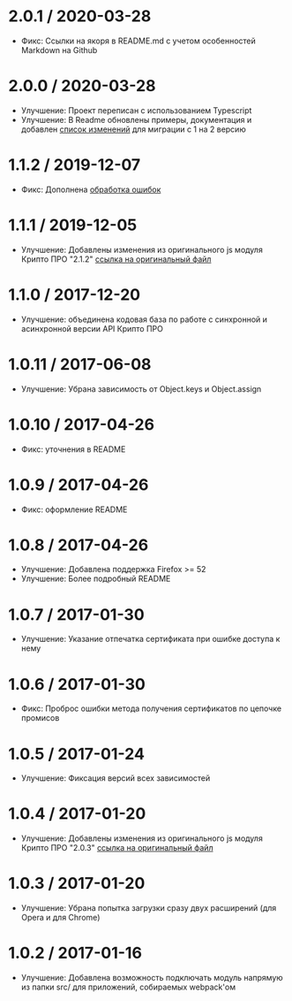 2.0.1 / 2020-03-28
==================

  * Фикс: Ссылки на якоря в README.md с учетом особенностей Markdown на Github

2.0.0 / 2020-03-28
==================

  * Улучшение: Проект переписан с использованием Typescript
  * Улучшение: В Readme обновлены примеры, документация и добавлен [список изменений](README.md#Миграция-с-версии-1-на-2) для миграции с 1 на 2 версию

1.1.2 / 2019-12-07
==================

  * Фикс: Дополнена [обработка ошибок](https://github.com/vgoma/crypto-pro/issues/8)

1.1.1 / 2019-12-05
==================

  * Улучшение: Добавлены изменения из оригинального js модуля Крипто ПРО "2.1.2" [ссылка на оригинальный файл](https://www.cryptopro.ru/sites/default/files/products/cades/cadesplugin_api.js)

1.1.0 / 2017-12-20
==================

  * Улучшение: объединена кодовая база по работе с синхронной и асинхронной версии API Крипто ПРО

1.0.11 / 2017-06-08
==================

  * Улучшение: Убрана зависимость от Object.keys и Object.assign

1.0.10 / 2017-04-26
==================

  * Фикс: уточнения в README
  
1.0.9 / 2017-04-26
==================

  * Фикс: оформление README

1.0.8 / 2017-04-26
==================

  * Улучшение: Добавлена поддержка Firefox >= 52
  * Улучшение: Более подробный README

1.0.7 / 2017-01-30
==================

  * Улучшение: Указание отпечатка сертификата при ошибке доступа к нему

1.0.6 / 2017-01-30
==================

  * Фикс: Проброс ошибки метода получения сертификатов по цепочке промисов

1.0.5 / 2017-01-24
==================

  * Улучшение: Фиксация версий всех зависимостей

1.0.4 / 2017-01-20
==================

  * Улучшение: Добавлены изменения из оригинального js модуля Крипто ПРО "2.0.3" [ссылка на оригинальный файл](https://www.cryptopro.ru/sites/default/files/products/cades/cadesplugin_api.js)

1.0.3 / 2017-01-20
==================

  * Улучшение: Убрана попытка загрузки сразу двух расширений (для Opera и для Chrome) 

1.0.2 / 2017-01-16
==================

  * Улучшение: Добавлена возможность подключать модуль напрямую из папки src/ для приложений, собираемых webpack'ом
